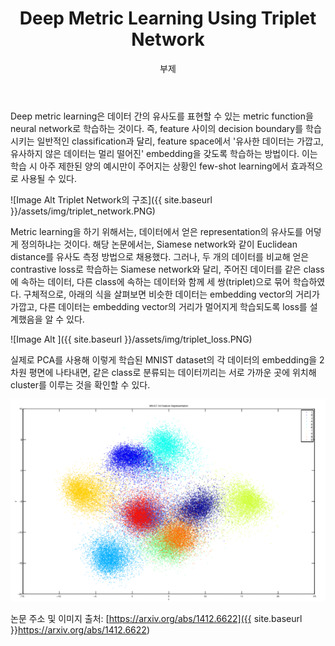 ﻿---
layout: post
title:  "Deep Metric Learning Using Triplet Network"
subtitle:   "부제"
categories: AI
tags: papers

---


Deep metric learning은 데이터 간의 유사도를 표현할 수 있는 metric function을 neural network로 학습하는 것이다. 즉, feature 사이의 decision boundary를 학습시키는 일반적인 classification과 달리, feature space에서 '유사한 데이터는 가깝고, 유사하지 않은 데이터는 멀리 떨어진' embedding을 갖도록 학습하는 방법이다. 이는 학습 시 아주 제한된 양의 예시만이 주어지는 상황인 few-shot learning에서 효과적으로 사용될 수 있다.

![Image Alt Triplet Network의 구조]({{ site.baseurl }}/assets/img/triplet_network.PNG)

Metric learning을 하기 위해서는, 데이터에서 얻은 representation의 유사도를 어덯게 정의하냐는 것이다. 해당 논문에서는, Siamese network와 같이 Euclidean distance를 유사도 측정 방법으로 채용했다. 그러나, 두 개의 데이터를 비교해 얻은 contrastive loss로 학습하는 Siamese network와 달리, 주어진 데이터를 같은 class에 속하는 데이터, 다른 class에 속하는 데이터와 함께 세 쌍(triplet)으로 묶어 학습하였다. 구체적으로, 아래의 식을 살펴보면 비슷한 데이터는 embedding vector의 거리가 가깝고, 다른 데이터는 embedding vector의 거리가 멀어지게 학습되도록 loss를 설계했음을 알 수 있다.

![Image Alt ]({{ site.baseurl }}/assets/img/triplet_loss.PNG)

실제로 PCA를 사용해 이렇게 학습된 MNIST dataset의 각 데이터의 embedding을 2차원 평면에 나타내면, 같은 class로 분류되는 데이터끼리는 서로 가까운 곳에 위치해 cluster를 이루는 것을 확인할 수 있다.

![Image Alt Triplet Network를 통해 학습된 MNIST dataset의 embedding](/assets/img/triplet_mnist.PNG)

논문 주소 및 이미지 출처: [https://arxiv.org/abs/1412.6622]({{ site.baseurl }}https://arxiv.org/abs/1412.6622)